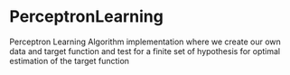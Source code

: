 # PerceptronLearning
Perceptron Learning Algorithm implementation where we create our own data and target function and test for a finite set of hypothesis for optimal estimation of the target function
